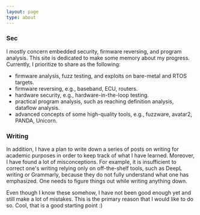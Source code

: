 ```yaml
---
layout: page
type: about
---
```



### Sec

I mostly concern embedded security, firmware reversing, and program analysis. This site is dedicated to make some memory about my progress. Currently, I prioritize to share as the following: 
- firmware analysis, fuzz testing, and exploits on bare-metal and RTOS targets.
- firmware reversing, e.g., baseband, ECU, routers.
- hardware security, e.g., hardware-in-the-loop testing.
- practical program analysis, such as reaching definition analysis, dataflow analysis.
- advanced concepts of some high-quality tools, e.g., fuzzware, avatar2, PANDA, Unicorn.


### Writing

In addition, I have a plan to write down a series of posts on writing for academic purposes in order to keep track of what I have learned. Moreover, I have found a lot of misconceptions. For example, it is insufficient to correct one's writing relying only on off-the-shelf tools, such as DeepL writing or Grammarly, because they do not fully understand what one has emphasized. One needs to figure things out while writing anything down.

Even though I know these somehow, I have not been good enough yet and still make a lot of mistakes. This is the primary reason that I would like to do so. Cool, that is a good starting point :)
